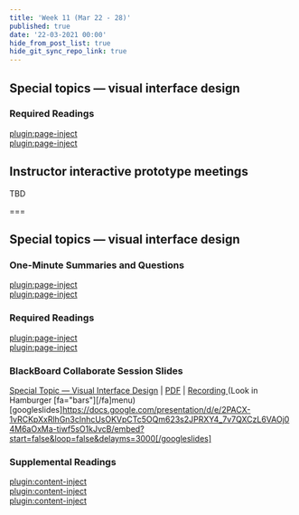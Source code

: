 ```yaml
---
title: 'Week 11 (Mar 22 - 28)'
published: true
date: '22-03-2021 00:00'
hide_from_post_list: true
hide_git_sync_repo_link: true
---
```


## Special topics — visual interface design

### Required Readings  
[plugin:page-inject](/211/weekly-readings/week-11-1?template=partials/embedlycardlinkonly)  
[plugin:page-inject](/211/weekly-readings/week-11-2?template=partials/embedlycardlinkonly)  

## Instructor interactive prototype meetings

TBD

===

## **Special topics — visual interface design**

### One-Minute Summaries and Questions  
[plugin:page-inject](/211/lms-assignments/one-minute-summaries/week-11-1)  
[plugin:page-inject](/211/lms-assignments/one-minute-summaries/week-11-2)  

### Required Readings  
[plugin:page-inject](/211/weekly-readings/week-11-1?template=partials/embedlycardlinkonly)  
[plugin:page-inject](/211/weekly-readings/week-11-2?template=partials/embedlycardlinkonly)  

### BlackBoard Collaborate Session Slides
[Special Topic — Visual Interface Design](https://docs.google.com/presentation/d/e/2PACX-1vRCKpXxRlhGn3clnhcUsOKVpCTc5OQm623s2JPRXY4_7v7QXCzL6VAOj04M6aOxMa-tiwf5sO1kJvcB/pub?start=false&loop=false&delayms=3000) | [PDF](https://canvas.sfu.ca/courses/61465/files/folder/Downloads/Slides%20PDFs/Mini-Lectures%20and%20Activities/Week-11) | [Recording ](https://canvas.sfu.ca/courses/61465/external_tools/3544) (Look in Hamburger [fa="bars"][/fa]menu)
[googleslides]https://docs.google.com/presentation/d/e/2PACX-1vRCKpXxRlhGn3clnhcUsOKVpCTc5OQm623s2JPRXY4_7v7QXCzL6VAOj04M6aOxMa-tiwf5sO1kJvcB/embed?start=false&loop=false&delayms=3000[/googleslides]

### Supplemental Readings  
[plugin:content-inject](/211/ux-techniques-guide/how-to-bridge-the-gap-between-the-problem-space-and-design-space/accessibility)  
[plugin:content-inject](/211/ux-techniques-guide/what-are-the-essentials-of-visual-interface-design/color)  
[plugin:content-inject](/211/ux-techniques-guide/what-are-the-essentials-of-visual-interface-design/color-tools)  
